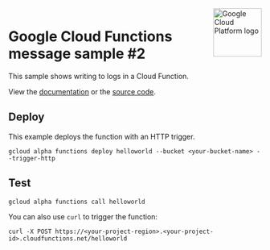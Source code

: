 <img src="https://avatars2.githubusercontent.com/u/2810941?v=3&s=96" alt="Google Cloud Platform logo" title="Google Cloud Platform" align="right" height="96" width="96"/>

# Google Cloud Functions message sample #2

This sample shows writing to logs in a Cloud Function.

View the [documentation][docs] or the [source code][code].

[docs]: https://cloud.google.com/functions/walkthroughs
[code]: index.js

## Deploy

This example deploys the function with an HTTP trigger.

    gcloud alpha functions deploy helloworld --bucket <your-bucket-name> --trigger-http

## Test

    gcloud alpha functions call helloworld

You can also use `curl` to trigger the function:

    curl -X POST https://<your-project-region>.<your-project-id>.cloudfunctions.net/helloworld
